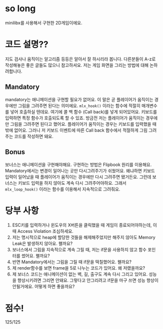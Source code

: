 # so long
minilibx를 사용해서 구현한 2D게임이에요.

# 코드 설명??
지도 검사나 움직이는 알고리즘 등등은 알아서 잘 하시리라 봅니다. 다른분들이 A-z로 작성해놓은 좋은 글들도 많으니 참고하셔요.
저는 게임 화면을 그리는 방법에 대해 논하려합니다.

## Mandatory
mandatory는 애니메이션을 구현할 필요가 없어요. 이 말은 곧 플레이어가 움직이는 경우에만 그림을 그려주면 된다는 의미에요.
`mlx_hook()` 이라는 함수에 적절히 매개변수를 넣어 호출하실 텐데요. 여기에 콜 백 함수 (Call back)를 넣게 되어있어요.
키보드를 입력하면 특정 함수가 호출되도록 할 수 있죠. 
방금전 저는 플레이어가 움직이는 경우에만 그림을 그려주면 된다고 했어요. 플레이어가 움직이는 경우는 키보드를 입력했을 때 밖에 없어요.
그러니 저 키보드 이벤트에 따른 Call back 함수에서 적절하게 그림 그려주는 코드를 작성하면 돼요.

## Bonus
보너스는 애니메이션을 구현해야해요. 구현하는 방법은 Flipbook 원리를 이용해요. 
Mandatory에서는 변경이 일어나는 곳만 다시그려주기가 쉬웠어요. 왜냐하면 키보드 입력이 일어났을 때 플레이어가 움직이는 경우에만 다시 그려주면 됐거든요.
그런데 보너스는 키보드 입력을 하지 않아도 계속 다시 그려주어야하요. 그래서 `mlx_loop_hook()` 이라는 함수를 이용해서 지속적으로 그려줘요.

# 당부 사항
1. ESC키를 입력하거나 윈도우의 X버튼을 클릭했을 때 게임이 종료되어야하는데, 이때 Access Violation 조심하세요.
2. 저는 명시적으로 heap에 할당한 것들을 해제해주었지만 해주지 않아도 Memory Leak은 발생하지 않아요. 왤까요?
3. 보너스에서 그림을 지속적으로 계속 그릴 때, 저는 if문을 사용하지 않고 함수 포인터를 썼어요. 왤까요?
4. 반면 Mandatory에서는 그림을 그릴 때 if문을 떡칠했어요. 왤까요?
5. 제 render함수를 보면 frame을 5로 나누는 코드가 있어요. 왜 저랬을까요?
6. 제 보너스 코드는 애니메이션이 없는 벽, 길, 출구도 계속 다시 그리고 있어요. 성능을 향상시키려면 그리면 안돼요. 그렇다고 안그리려고 if문을 마구 쓰면 성능 향상이 안될거에요. 어떻게 하면 좋을까요?

# 점수!
125/125
